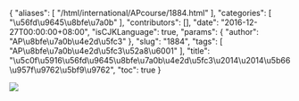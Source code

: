 {
    "aliases": [
        "/html/international/APcourse/1884.html"
    ],
    "categories": [
        "\u56fd\u9645\u8bfe\u7a0b"
    ],
    "contributors": [],
    "date": "2016-12-27T00:00:00+08:00",
    "isCJKLanguage": true,
    "params": {
        "author": "AP\u8bfe\u7a0b\u4e2d\u5fc3"
    },
    "slug": "1884",
    "tags": [
        "AP\u8bfe\u7a0b\u4e2d\u5fc3\u52a8\u6001"
    ],
    "title": "\u5c0f\u5916\u56fd\u9645\u8bfe\u7a0b\u4e2d\u5fc3\u2014\u2014\u5b66\u957f\u9762\u5bf9\u9762",
    "toc": true
}

![](https://cdn.tfls.online/mirror/full/3bd31a7cd8163ee33866220d4031f12c5568d55f.jpg)


